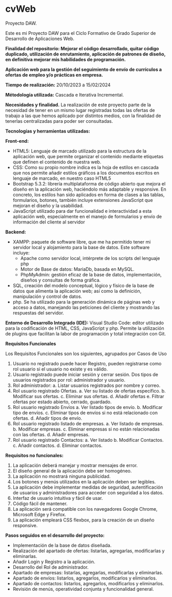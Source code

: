 # cvWeb
Proyecto DAW.

Este es mi Proyecto DAW para el Ciclo Formativo de Grado Superior de Desarrollo de Aplicaciones Web.

**Finalidad del repositorio: Mejorar el código desarrollado, quitar código duplicado, utilización de enrutamiento, aplicación de patrones de diseño, en definitiva mejorar mis habilidades de programación.**

**Aplicación web para la gestión del seguimiento de envío de currículos a ofertas de empleo y/o prácticas en empresa.**

**Tiempo de realización:** 20/10/2023 a 15/02/2024

**Métodología utilizada:** Cascada e Iterativa Incremental.

**Necesidades y finalidad.**
La realización de este proyecto parte de la necesidad de tener en un mismo lugar registradas todas las ofertas de trabajo a las que hemos aplicado por distintos medios, con la finalidad de tenerlas centralizadas para poder ser consultadas.

**Tecnologías y herramientas utilizadas:**

**Front-end:**

* HTML5: Lenguaje de marcado utilizado para la estructura de la aplicación web, que permite organizar el contenido mediante etiquetas que definen el contenido de nuestra web.
* CSS: Como su propio nombre indica es la hoja de estilos en cascada que nos permite añadir estilos gráficos a los documentos escritos en lenguaje de marcado, en nuestro caso HTML5
* Bootstrap 5.3.2: librería multiplataforma de código abierto que mejora el diseño en la aplicación web, haciéndolo más adaptable y responsive. En concreto, los estilos han sido aplicados en forma de clases a las tablas, formularios, botones, también incluye extensiones JavaScript que mejoran el diseño y la usabilidad.
* JavaScript utilizado para dar funcionalidad e interactividad a esta aplicación web, especialmente en el manejo de formularios y envío de información del cliente al servidor

**Backend:**
* XAMPP: paquete de software libre, que me ha permitido tener mi servidor local y alojamiento para la base de datos. Este software incluye:
  *	Apache como servidor local, intérprete de los scripts del lenguaje php
  *	Motor de Base de datos: MariaDb, basada en MySQL.
  *	PhpMyAdmin: gestión eficaz de la base de datos, implementación, diseños y consultas de forma gráfica.
* SQL, creación del modelo conceptual, lógico y físico de la base de datos que alimenta la aplicación web; así como la definición, manipulación y control de datos. 
* php. Se ha utilizado para la generación dinámica de páginas web y acceso a datos, manejando las peticiones del cliente y mostrando las respuestas del servidor. 

**Entorno de Desarrollo Integrado (IDE):**
Visual Studio Code: editor utilizado para la codificación de HTML, CSS, JavaScript y php. Permite la utilización de plugins que facilitan la labor de programación y total integración con Git.

**Requisitos Funcionales**

Los Requisitos Funcionales son los siguientes, agrupados por Casos de Uso
1.	Usuario no registrado puede hacer Registro, pueden registrarse como rol usuario si el usuario no existe y es válido.
2.	Usuario registrado puede iniciar sesión y cerrar sesión. Dos tipos de usuarios registrados por rol: administrador y usuario.
3.	 Rol administrador:
 a.	Listar usuarios registrados por nombre y correo.
4.	Rol usuario registrado Ofertas. 
 a.	Ver su listado de ofertas específico. 
 b.	Modificar sus ofertas. 
 c.	Eliminar sus ofertas. 
 d.	Añadir ofertas
 e.	Filtrar ofertas por estado abierto, cerrado, guardado. 
5.	Rol usuario registrado Envíos
 a.	Ver listado tipos de envío.
 b.	Modificar tipo de envíos.
 c.	Eliminar tipos de envíos si no está relacionado con ofertas.
 d.	Añadir tipos de envío.
6.	Rol usuario registrado listado de empresas.
 a.	Ver listado de empresas. 
 b.	Modificar empresas. 
 c.	Eliminar empresas si no están relacionadas con las ofertas.
 d.	Añadir empresas. 
7.	Rol usuario registrado Contactos:
 a.	Ver listado
 b.	Modificar Contactos.
 c.	Añadir contactos.
 d.	Eliminar contactos.

**Requisitos no funcionales:**

1.	La aplicación deberá manejar y mostrar mensajes de error. 
2.	El diseño general de la aplicación debe ser homogéneo.
3.	La aplicación no mostrará ninguna publicidad.
4.	Los botones y menús utilizados en la aplicación deben ser legibles.
5.	La aplicación debe implementar medidas de seguridad, autentificación de usuarios y administradores para acceder con seguridad a los datos.
6.	Interfaz de usuario intuitiva y fácil de usar.
7.	Código fácil de mantener. 
8.	La aplicación será compatible con los navegadores Google Chrome, Microsoft Edge y Firefox. 
9.	La aplicación empleará CSS flexbox, para la creación de un diseño responsive.

**Pasos seguidos en el desarrollo del proyecto:** 

* Implementación de la base de datos diseñada.
* Realización del apartado de ofertas: listarlas, agregarlas, modificarlas y eliminarlas.
* Añadir Login y Registro a la aplicación.
* Desarrollo del Rol de administrador.
* Apartado de empresas: listarlas, agregarlas, modificarlas y eliminarlas.
* Apartado de envíos: listarlos, agregarlos, modificarlos y eliminarlos.
* Apartado de contactos: listarlos, agregarlos, modificarlos y eliminarlos.
* Revisión de menús, operatividad conjunta y funcionalidad general.

 

